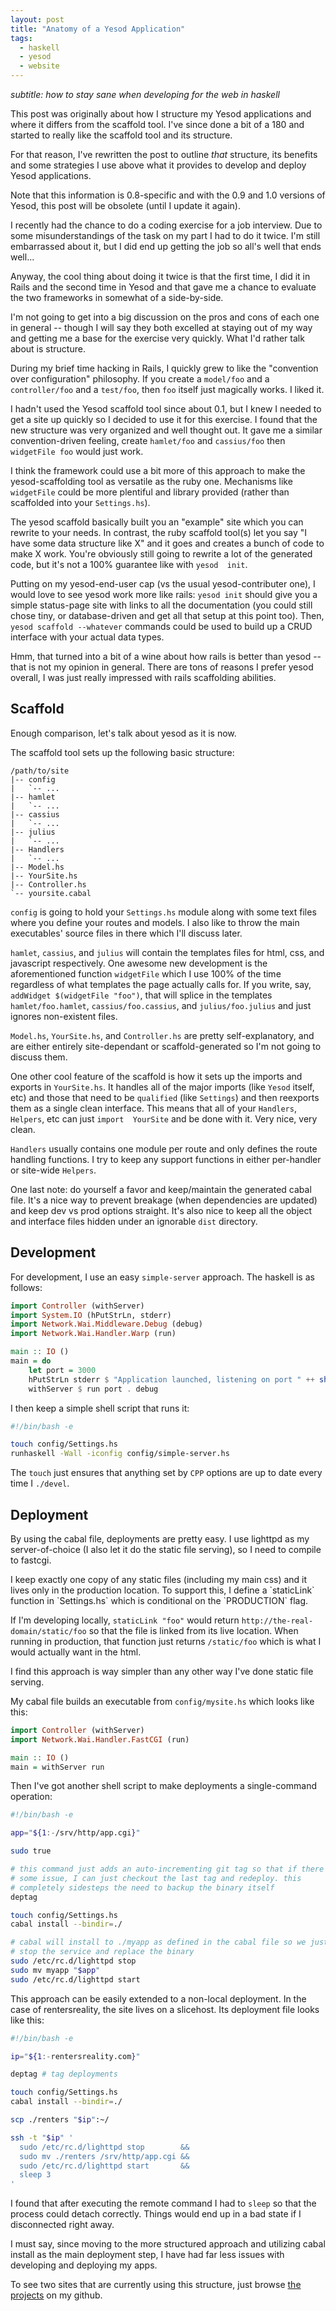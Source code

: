 ```yaml
---
layout: post
title: "Anatomy of a Yesod Application"
tags:
  - haskell
  - yesod
  - website
---
```


*subtitle: how to stay sane when developing for the web in haskell*

<div class="well">
This post was originally about how I structure my Yesod applications and 
where it differs from the scaffold tool. I've since done a bit of a 180 
and started to really like the scaffold tool and its structure.

For that reason, I've rewritten the post to outline *that* structure, 
its benefits and some strategies I use above what it provides to develop 
and deploy Yesod applications.

Note that this information is 0.8-specific and with the 0.9 and 1.0 
versions of Yesod, this post will be obsolete (until I update it again).

</div>

I recently had the chance to do a coding exercise for a job interview. 
Due to some misunderstandings of the task on my part I had to do it 
twice. I'm still embarrassed about it, but I did end up getting the job 
so all's well that ends well...

Anyway, the cool thing about doing it twice is that the first time, I 
did it in Rails and the second time in Yesod and that gave me a chance 
to evaluate the two frameworks in somewhat of a side-by-side.

I'm not going to get into a big discussion on the pros and cons of each 
one in general -- though I will say they both excelled at staying out of 
my way and getting me a base for the exercise very quickly. What I'd 
rather talk about is structure.

During my brief time hacking in Rails, I quickly grew to like the 
"convention over configuration" philosophy. If you create a `model/foo` 
and a `controller/foo` and a `test/foo`, then `foo` itself just 
magically works. I liked it.

I hadn't used the Yesod scaffold tool since about 0.1, but I knew I 
needed to get a site up quickly so I decided to use it for this 
exercise. I found that the new structure was very organized and well 
thought out. It gave me a similar convention-driven feeling, create 
`hamlet/foo` and `cassius/foo` then `widgetFile foo` would just work.

I think the framework could use a bit more of this approach to make the 
yesod-scaffolding tool as versatile as the ruby one. Mechanisms like 
`widgetFile` could be more plentiful and library provided (rather than 
scaffolded into your `Settings.hs`).

The yesod scaffold basically built you an "example" site which you can 
rewrite to your needs. In contrast, the ruby scaffold tool(s) let you 
say "I have some data structure like X" and it goes and creates a bunch 
of code to make X work. You're obviously still going to rewrite a lot of 
the generated code, but it's not a 100% guarantee like with `yesod 
init`.

Putting on my yesod-end-user cap (vs the usual yesod-contributer one), I 
would love to see yesod work more like rails: `yesod init` should give 
you a simple status-page site with links to all the documentation (you 
could still chose tiny, or database-driven and get all that setup at 
this point too). Then, `yesod scaffold --whatever` commands could be 
used to build up a CRUD interface with your actual data types.

<div class="well">
Hmm, that turned into a bit of a wine about how rails is better than 
yesod -- that is not my opinion in general. There are tons of reasons I 
prefer yesod overall, I was just really impressed with rails scaffolding 
abilities.

</div>

## Scaffold

Enough comparison, let's talk about yesod as it is now.

The scaffold tool sets up the following basic structure:

    /path/to/site
    |-- config
    |   `-- ...
    |-- hamlet
    |   `-- ...
    |-- cassius
    |   `-- ...
    |-- julius
    |   `-- ...
    |-- Handlers
    |   `-- ...
    |-- Model.hs
    |-- YourSite.hs
    |-- Controller.hs
    `-- yoursite.cabal

`config` is going to hold your `Settings.hs` module along with some text 
files where you define your routes and models. I also like to throw the 
main executables' source files in there which I'll discuss later.

`hamlet`, `cassius`, and `julius` will contain the templates files for 
html, css, and javascript respectively. One awesome new development is 
the aforementioned function `widgetFile` which I use 100% of the time 
regardless of what templates the page actually calls for. If you write, 
say, `addWidget $(widgetFile "foo")`, that will splice in the templates 
`hamlet/foo.hamlet`, `cassius/foo.cassius`, and `julius/foo.julius` and 
just ignores non-existent files.

`Model.hs`, `YourSite.hs`, and `Controller.hs` are pretty 
self-explanatory, and are either entirely site-dependant or 
scaffold-generated so I'm not going to discuss them.

One other cool feature of the scaffold is how it sets up the imports and 
exports in `YourSite.hs`. It handles all of the major imports (like 
`Yesod` itself, etc) and those that need to be `qualified` (like 
`Settings`) and then reexports them as a single clean interface. This 
means that all of your `Handlers`, `Helpers`, etc can just `import 
YourSite` and be done with it. Very nice, very clean.

`Handlers` usually contains one module per route and only defines the 
route handling functions. I try to keep any support functions in either 
per-handler or site-wide `Helpers`.

One last note: do yourself a favor and keep/maintain the generated 
cabal file. It's a nice way to prevent breakage (when dependencies are 
updated) and keep dev vs prod options straight. It's also nice to keep 
all the object and interface files hidden under an ignorable `dist` 
directory.

## Development

For development, I use an easy `simple-server` approach. The haskell is 
as follows:

```haskell 
import Controller (withServer)
import System.IO (hPutStrLn, stderr)
import Network.Wai.Middleware.Debug (debug)
import Network.Wai.Handler.Warp (run)

main :: IO ()
main = do
    let port = 3000
    hPutStrLn stderr $ "Application launched, listening on port " ++ show port
    withServer $ run port . debug
```

I then keep a simple shell script that runs it:

```bash 
#!/bin/bash -e

touch config/Settings.hs
runhaskell -Wall -iconfig config/simple-server.hs
```

The `touch` just ensures that anything set by `CPP` options are up to 
date every time I `./devel`.

## Deployment

By using the cabal file, deployments are pretty easy. I use lighttpd as 
my server-of-choice (I also let it do the static file serving), so I 
need to compile to fastcgi.

<div class="well">
I keep exactly one copy of any static files (including my main css) and 
it lives only in  the production location. To support this, I define a 
`staticLink` function in `Settings.hs` which is conditional on the 
`PRODUCTION` flag.

If I'm developing locally, `staticLink "foo"` would return 
`http://the-real-domain/static/foo` so that the file is linked from its 
live location. When running in production, that function just returns 
`/static/foo` which is what I would actually want in the html.

I find this approach is way simpler than any other way I've done static 
file serving.

</div>

My cabal file builds an executable from `config/mysite.hs` which looks 
like this:

```haskell 
import Controller (withServer)
import Network.Wai.Handler.FastCGI (run)

main :: IO ()
main = withServer run
```

Then I've got another shell script to make deployments a single-command 
operation:

```bash 
#!/bin/bash -e

app="${1:-/srv/http/app.cgi}"

sudo true

# this command just adds an auto-incrementing git tag so that if there's 
# some issue, I can just checkout the last tag and redeploy. this 
# completely sidesteps the need to backup the binary itself
deptag

touch config/Settings.hs
cabal install --bindir=./

# cabal will install to ./myapp as defined in the cabal file so we just 
# stop the service and replace the binary
sudo /etc/rc.d/lighttpd stop
sudo mv myapp "$app"
sudo /etc/rc.d/lighttpd start
```

This approach can be easily extended to a non-local deployment. In the 
case of rentersreality, the site lives on a slicehost. Its deployment 
file looks like this:

```bash 
#!/bin/bash -e

ip="${1:-rentersreality.com}"

deptag # tag deployments

touch config/Settings.hs
cabal install --bindir=./

scp ./renters "$ip":~/

ssh -t "$ip" '
  sudo /etc/rc.d/lighttpd stop        &&
  sudo mv ./renters /srv/http/app.cgi &&
  sudo /etc/rc.d/lighttpd start       &&
  sleep 3
'
```

I found that after executing the remote command I had to `sleep` so that 
the process could detach correctly. Things would end up in a bad state 
if I disconnected right away.

I must say, since moving to the more structured approach and utilizing 
cabal install as the main deployment step, I have had far less issues 
with developing and deploying my apps.

To see two sites that are currently using this structure, just browse 
[the][] [projects][] on my github.

[the]:      https://github.com/pbrisbin/devsite         "This site's source"
[projects]: https://github.com/pbrisbin/renters-reality "Another project of mine"
